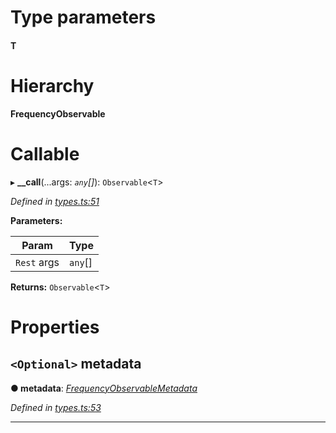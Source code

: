 

# Type parameters
#### T 
# Hierarchy

**FrequencyObservable**

# Callable
▸ **__call**(...args: *`any`[]*): `Observable`<`T`>

*Defined in [types.ts:51](https://github.com/paritytech/js-libs/blob/b4404e2/packages/light.js/src/types.ts#L51)*

**Parameters:**

| Param | Type |
| ------ | ------ |
| `Rest` args | `any`[] |

**Returns:** `Observable`<`T`>

# Properties

<a id="metadata"></a>

## `<Optional>` metadata

**● metadata**: *[FrequencyObservableMetadata](_types_.frequencyobservablemetadata.md)*

*Defined in [types.ts:53](https://github.com/paritytech/js-libs/blob/b4404e2/packages/light.js/src/types.ts#L53)*

___

